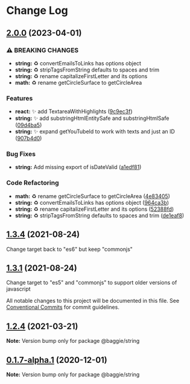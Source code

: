 # Change Log

## [2.0.0](https://github.com/bag-of-tricks/baggie/compare/string-v1.5.0...string-v2.0.0) (2023-04-01)


### ⚠ BREAKING CHANGES

* **string:** ♻ convertEmailsToLinks has options object
* **string:** ♻ stripTagsFromString defaults to spaces and trim
* **string:** ♻ rename capitalizeFirstLetter and its options
* **math:** ♻ rename getCircleSurface to getCircleArea

### Features

* **react:** ✨ add TextareaWithHighlights ([9c9ec3f](https://github.com/bag-of-tricks/baggie/commit/9c9ec3f5e737c57411394de37e18f4b184fc2a91))
* **string:** ✨ add substringHtmlEntitySafe and substringHtmlSafe ([09d4ba5](https://github.com/bag-of-tricks/baggie/commit/09d4ba5274e922bc1249f0dd93a8f99e3f87a3b4))
* **string:** ✨ expand getYouTubeId to work with texts and just an ID ([907b4d0](https://github.com/bag-of-tricks/baggie/commit/907b4d00c4981b6ac4972da251a8f1ff0f8b7294))


### Bug Fixes

* **string:** Add missing export of isDateValid ([a1edf81](https://github.com/bag-of-tricks/baggie/commit/a1edf818076d6bf02024580733332425776f4f12))


### Code Refactoring

* **math:** ♻ rename getCircleSurface to getCircleArea ([4e83405](https://github.com/bag-of-tricks/baggie/commit/4e83405948a7a82a1ebc40b0af5fde373ff82483))
* **string:** ♻ convertEmailsToLinks has options object ([964ca3b](https://github.com/bag-of-tricks/baggie/commit/964ca3bb3e2aa9527e3d62b1a006998a299f8f89))
* **string:** ♻ rename capitalizeFirstLetter and its options ([52388fd](https://github.com/bag-of-tricks/baggie/commit/52388fd8f0b2e4303e41c3116f3b78f5822c87ac))
* **string:** ♻ stripTagsFromString defaults to spaces and trim ([de1eaf8](https://github.com/bag-of-tricks/baggie/commit/de1eaf8e2aa45713014913e4fd4ce8af7115f19b))

## [1.3.4](https://github.com/bag-of-tricks/baggie/compare/v1.3.4) (2021-08-24)

Change target back to "es6" but keep "commonjs"


## [1.3.1](https://github.com/bag-of-tricks/baggie/compare/v1.3.2) (2021-08-24)

Change target to "es5" and "commonjs" to support older versions of javascript


All notable changes to this project will be documented in this file.
See [Conventional Commits](https://conventionalcommits.org) for commit guidelines.

## [1.2.4](https://github.com/bag-of-tricks/baggie/compare/v1.2.3...v1.2.4) (2021-03-21)

**Note:** Version bump only for package @baggie/string


## [0.1.7-alpha.1](https://github.com/bag-of-tricks/baggie/compare/v0.1.7-alpha.0...v0.1.7-alpha.1) (2020-12-01)

**Note:** Version bump only for package @baggie/string
